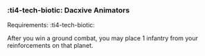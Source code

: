 ### :ti4-tech-biotic: **Dacxive Animators**

Requirements: :ti4-tech-biotic:

After you win a ground combat, you may place 1 infantry from your reinforcements on that planet.
